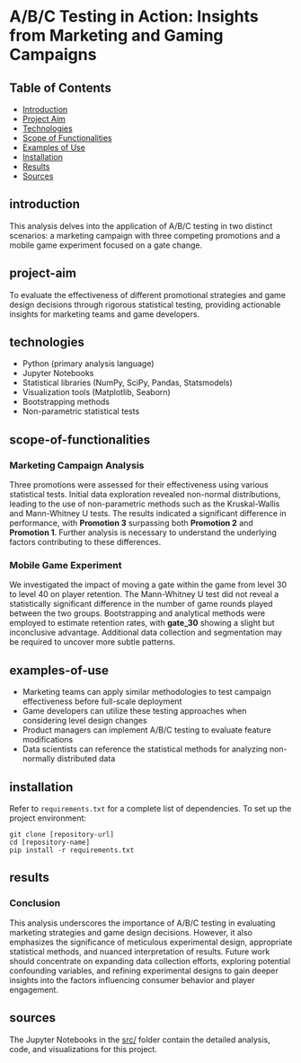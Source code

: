 # A/B/C Testing in Action: Insights from Marketing and Gaming Campaigns

## Table of Contents
- [Introduction](#introduction)
- [Project Aim](#project-aim)
- [Technologies](#technologies)
- [Scope of Functionalities](#scope-of-functionalities)
- [Examples of Use](#examples-of-use)
- [Installation](#installation)
- [Results](#results)
- [Sources](#sources)

## introduction
This analysis delves into the application of A/B/C testing in two distinct scenarios: a marketing campaign with three competing promotions and a mobile game experiment focused on a gate change.

## project-aim
To evaluate the effectiveness of different promotional strategies and game design decisions through rigorous statistical testing, providing actionable insights for marketing teams and game developers.

## technologies
- Python (primary analysis language)
- Jupyter Notebooks
- Statistical libraries (NumPy, SciPy, Pandas, Statsmodels)
- Visualization tools (Matplotlib, Seaborn)
- Bootstrapping methods
- Non-parametric statistical tests

## scope-of-functionalities
### Marketing Campaign Analysis
Three promotions were assessed for their effectiveness using various statistical tests. Initial data exploration revealed non-normal distributions, leading to the use of non-parametric methods such as the Kruskal-Wallis and Mann-Whitney U tests. The results indicated a significant difference in performance, with **Promotion 3** surpassing both **Promotion 2** and **Promotion 1**. Further analysis is necessary to understand the underlying factors contributing to these differences.

### Mobile Game Experiment
We investigated the impact of moving a gate within the game from level 30 to level 40 on player retention. The Mann-Whitney U test did not reveal a statistically significant difference in the number of game rounds played between the two groups. Bootstrapping and analytical methods were employed to estimate retention rates, with **gate_30** showing a slight but inconclusive advantage. Additional data collection and segmentation may be required to uncover more subtle patterns.

## examples-of-use
- Marketing teams can apply similar methodologies to test campaign effectiveness before full-scale deployment
- Game developers can utilize these testing approaches when considering level design changes
- Product managers can implement A/B/C testing to evaluate feature modifications
- Data scientists can reference the statistical methods for analyzing non-normally distributed data

## installation
Refer to `requirements.txt` for a complete list of dependencies. To set up the project environment:

```
git clone [repository-url]
cd [repository-name]
pip install -r requirements.txt
```

## results
### Conclusion
This analysis underscores the importance of A/B/C testing in evaluating marketing strategies and game design decisions. However, it also emphasizes the significance of meticulous experimental design, appropriate statistical methods, and nuanced interpretation of results. Future work should concentrate on expanding data collection efforts, exploring potential confounding variables, and refining experimental designs to gain deeper insights into the factors influencing consumer behavior and player engagement.

## sources
The Jupyter Notebooks in the [src/](src/) folder contain the detailed analysis, code, and visualizations for this project.

